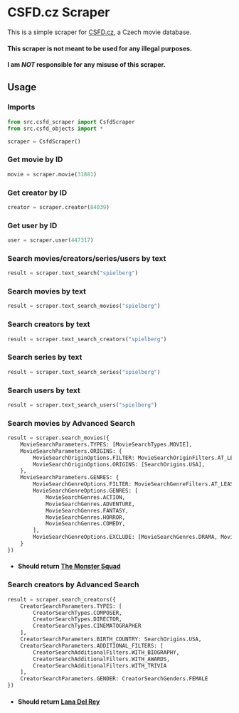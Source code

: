 # CSFD.cz Scraper

This is a simple scraper for [CSFD.cz](https://www.csfd.cz/), a Czech movie database.

#### This scraper is not meant to be used for any illegal purposes.
#### I am *NOT* responsible for any misuse of this scraper.

## Usage

### Imports
```python
from src.csfd_scraper import CsfdScraper
from src.csfd_objects import *

scraper = CsfdScraper()
```

### Get movie by ID
```python
movie = scraper.movie(31881)
```

### Get creator by ID
```python
creator = scraper.creator(84039)
```

### Get user by ID
```python
user = scraper.user(447317)
```

### Search movies/creators/series/users by text
```python
result = scraper.text_search("spielberg")
```

### Search movies by text
```python
result = scraper.text_search_movies("spielberg")
```

### Search creators by text
```python
result = scraper.text_search_creators("spielberg")
```

### Search series by text
```python
result = scraper.text_search_series("spielberg")
```

### Search users by text
```python
result = scraper.text_search_users("spielberg")
```

### Search movies by Advanced Search
```python
result = scraper.search_movies({
    MovieSearchParameters.TYPES: [MovieSearchTypes.MOVIE],
    MovieSearchParameters.ORIGINS: {
        MovieSearchOriginOptions.FILTER: MovieSearchOriginFilters.AT_LEAST_ALL_SELECTED,
        MovieSearchOriginOptions.ORIGINS: [SearchOrigins.USA],
    },
    MovieSearchParameters.GENRES: {
        MovieSearchGenreOptions.FILTER: MovieSearchGenreFilters.AT_LEAST_ALL_SELECTED,
        MovieSearchGenreOptions.GENRES: [
            MovieSearchGenres.ACTION,
            MovieSearchGenres.ADVENTURE,
            MovieSearchGenres.FANTASY,
            MovieSearchGenres.HORROR,
            MovieSearchGenres.COMEDY,
        ],
        MovieSearchGenreOptions.EXCLUDE: [MovieSearchGenres.DRAMA, MovieSearchGenres.EROTIC]
    }
})
```
- #### Should return [The Monster Squad](https://www.csfd.cz/film/31881-zahrobni-komando/prehled/)

### Search creators by Advanced Search
```python
result = scraper.search_creators({
    CreatorSearchParameters.TYPES: [
        CreatorSearchTypes.COMPOSER,
        CreatorSearchTypes.DIRECTOR,
        CreatorSearchTypes.CINEMATOGRAPHER
    ],
    CreatorSearchParameters.BIRTH_COUNTRY: SearchOrigins.USA,
    CreatorSearchParameters.ADDITIONAL_FILTERS: [
        CreatorSearchAdditionalFilters.WITH_BIOGRAPHY,
        CreatorSearchAdditionalFilters.WITH_AWARDS,
        CreatorSearchAdditionalFilters.WITH_TRIVIA
    ],
    CreatorSearchParameters.GENDER: CreatorSearchGenders.FEMALE
})
```
- #### Should return [Lana Del Rey](https://www.csfd.cz/tvurce/84039-lana-del-rey/prehled/)